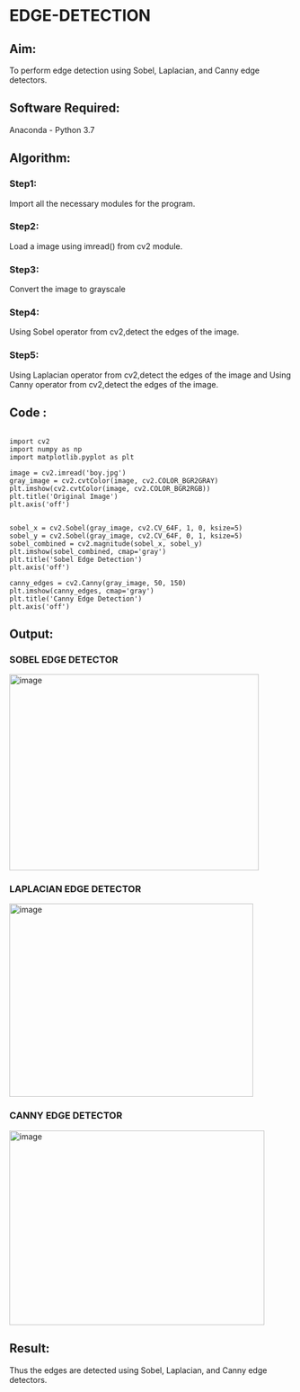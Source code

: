 # EDGE-DETECTION
## Aim:
To perform edge detection using Sobel, Laplacian, and Canny edge detectors.

## Software Required:
Anaconda - Python 3.7

## Algorithm:
### Step1:
Import all the necessary modules for the program.

### Step2:
Load a image using imread() from cv2 module.

### Step3:
Convert the image to grayscale

### Step4:
Using Sobel operator from cv2,detect the edges of the image.

### Step5:

Using Laplacian operator from cv2,detect the edges of the image and Using Canny operator from cv2,detect the edges of the image.
## Code : 
~~~

import cv2
import numpy as np
import matplotlib.pyplot as plt

image = cv2.imread('boy.jpg')
gray_image = cv2.cvtColor(image, cv2.COLOR_BGR2GRAY)
plt.imshow(cv2.cvtColor(image, cv2.COLOR_BGR2RGB))
plt.title('Original Image')
plt.axis('off')


sobel_x = cv2.Sobel(gray_image, cv2.CV_64F, 1, 0, ksize=5) 
sobel_y = cv2.Sobel(gray_image, cv2.CV_64F, 0, 1, ksize=5)  
sobel_combined = cv2.magnitude(sobel_x, sobel_y)  
plt.imshow(sobel_combined, cmap='gray')
plt.title('Sobel Edge Detection')
plt.axis('off')

canny_edges = cv2.Canny(gray_image, 50, 150)
plt.imshow(canny_edges, cmap='gray')
plt.title('Canny Edge Detection')
plt.axis('off')

~~~
## Output:
### SOBEL EDGE DETECTOR

<img width="444" height="349" alt="image" src="https://github.com/user-attachments/assets/0b7283bd-5386-4535-8bb8-c054c1ddae78" />


### LAPLACIAN EDGE DETECTOR
<img width="434" height="344" alt="image" src="https://github.com/user-attachments/assets/65237c76-5aba-40fa-ad37-28910cf04ad1" />




### CANNY EDGE DETECTOR
<img width="454" height="346" alt="image" src="https://github.com/user-attachments/assets/a9577a00-1a49-4f1d-aac9-5c4c380e1d0e" />

## Result:
Thus the edges are detected using Sobel, Laplacian, and Canny edge detectors.
